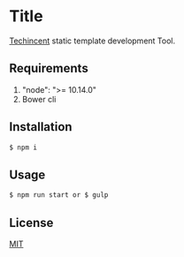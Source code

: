# Title

[Techincent](https://techincent.com) static template development Tool.

## Requirements
1. "node": ">= 10.14.0"
2. Bower cli

## Installation


```bash
$ npm i
```

## Usage

```bash
$ npm run start or $ gulp
```

## License
[MIT](https://choosealicense.com/licenses/mit/)
